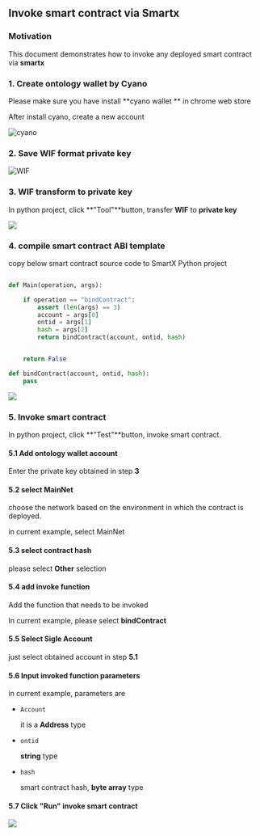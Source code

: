 ## Invoke smart contract  via Smartx



### Motivation

This document demonstrates how to invoke any deployed smart contract via **smartx**



### 1. Create ontology wallet by Cyano

Please make sure you have install **cyano wallet ** in chrome web store

After install cyano,  create a new account



![cyano](./images/Cyano.png)



### 2. Save WIF format private key

![WIF](./images/WIF.png)

### 3. WIF transform to private key

In python project, click **"Tool"**button, transfer **WIF** to **private key**

![](./images/WIF2PA.png)



### 4. compile smart contract ABI template

copy below smart contract source code to SmartX Python project

```python

def Main(operation, args):

    if operation == "bindContract":
        assert (len(args) == 3)
        account = args[0]
        ontid = args[1]
        hash = args[2]
        return bindContract(account, ontid, hash)


    return False

def bindContract(account, ontid, hash):
    pass

```

![](./images/compile-sc.png)



### 5. Invoke smart contract 

In python project, click **"Test"**button, invoke smart contract.



#### 5.1 Add ontology wallet account

Enter the private key obtained in step **3**

#### 5.2 select MainNet

choose the network based on the environment in which the contract is deployed.

in current example, select MainNet

#### 5.3 select contract hash

please select **Other** selection

#### 5.4 add invoke function

Add the function that needs to be invoked

In  current example, please select **bindContract**

#### 5.5 Select Sigle Account

just select obtained account in step **5.1**

#### 5.6 Input invoked function parameters

in current example, parameters are

- `Account`

  it is a **Address** type 

- `ontid`

  **string** type

- `hash`

  smart contract hash, **byte array** type

#### 5.7 Click "Run" invoke smart contract



![](./images/invoke.png)
